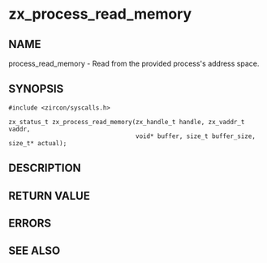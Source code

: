 # zx_process_read_memory

## NAME

process_read_memory - Read from the provided process's address space.

## SYNOPSIS

```
#include <zircon/syscalls.h>

zx_status_t zx_process_read_memory(zx_handle_t handle, zx_vaddr_t vaddr,
                                   void* buffer, size_t buffer_size, size_t* actual);

```

## DESCRIPTION

## RETURN VALUE

## ERRORS

## SEE ALSO
